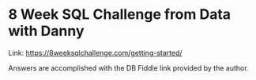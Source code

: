 # 8 Week SQL Challenge from Data with Danny
Link: https://8weeksqlchallenge.com/getting-started/

Answers are accomplished with the DB Fiddle link provided by the author.
